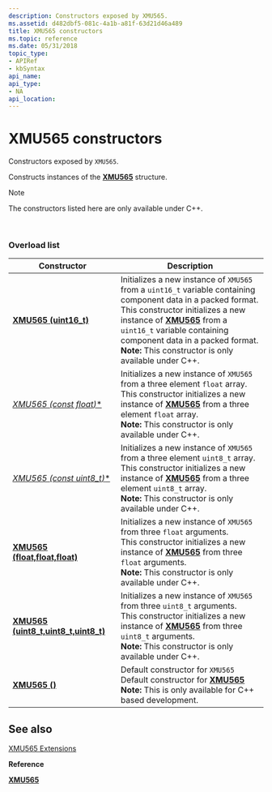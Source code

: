 ```yaml
---
description: Constructors exposed by XMU565.
ms.assetid: d482dbf5-081c-4a1b-a81f-63d21d46a489
title: XMU565 constructors
ms.topic: reference
ms.date: 05/31/2018
topic_type:
- APIRef
- kbSyntax
api_name:
api_type:
- NA
api_location:
---
```


# XMU565 constructors

Constructors exposed by `XMU565`.

Constructs instances of the [**XMU565**](/windows/win32/api/directxpackedvector/ns-directxpackedvector-xmu565) structure.

> [!Note]  
> The constructors listed here are only available under C++.

 

### Overload list




| Constructor | Description | 
|-------------|-------------|
| [**XMU565 (uint16_t)**](/windows/desktop/api/directxpackedvector/nf-directxpackedvector-xmu565-xmu565(uint16_t)) | Initializes a new instance of <code>XMU565</code> from a <code>uint16_t</code> variable containing component data in a packed format. <br> This constructor initializes a new instance of [**XMU565**](/windows/desktop/api/directxpackedvector/ns-directxpackedvector-xmu565) from a <code>uint16_t</code> variable containing component data in a packed format. <br> **Note:** This constructor is only available under C++.<br> | 
| [**XMU565 (const float*)**](/windows/desktop/api/directxpackedvector/nf-directxpackedvector-xmu565-xmu565(constfloat)) | Initializes a new instance of <code>XMU565</code> from a three element <code>float</code> array. <br> This constructor initializes a new instance of [**XMU565**](/windows/desktop/api/directxpackedvector/ns-directxpackedvector-xmu565) from a three element <code>float</code> array. <br> **Note:** This constructor is only available under C++.<br> | 
| [**XMU565 (const uint8_t*)**](/windows/desktop/api/directxpackedvector/nf-directxpackedvector-xmu565-xmu565(constuint8_t)) | Initializes a new instance of <code>XMU565</code> from a three element <code>uint8_t</code> array. <br> This constructor initializes a new instance of [**XMU565**](/windows/desktop/api/directxpackedvector/ns-directxpackedvector-xmu565) from a three element <code>uint8_t</code> array. <br> **Note:** This constructor is only available under C++.<br> | 
| [**XMU565 (float,float,float)**](/windows/desktop/api/directxpackedvector/nf-directxpackedvector-xmu565-xmu565(float_float_float)) | Initializes a new instance of <code>XMU565</code> from three <code>float</code> arguments. <br> This constructor initializes a new instance of [**XMU565**](/windows/desktop/api/directxpackedvector/ns-directxpackedvector-xmu565) from three <code>float</code> arguments. <br> **Note:** This constructor is only available under C++.<br> | 
| [**XMU565 (uint8_t,uint8_t,uint8_t)**](/windows/desktop/api/directxpackedvector/nf-directxpackedvector-xmu565-xmu565(float_float_float)) | Initializes a new instance of <code>XMU565</code> from three <code>uint8_t</code> arguments. <br> This constructor initializes a new instance of [**XMU565**](/windows/desktop/api/directxpackedvector/ns-directxpackedvector-xmu565) from three <code>uint8_t</code> arguments. <br> **Note:** This constructor is only available under C++.<br> | 
| [**XMU565 ()**](/windows/desktop/api/directxpackedvector/nf-directxpackedvector-xmu565-xmu565(constfloat)) | Default constructor for <code>XMU565</code><br> Default constructor for [**XMU565**](/windows/desktop/api/directxpackedvector/ns-directxpackedvector-xmu565)<br> **Note:** This is only available for C++ based development.<br> | 




## See also

<dl> <dt>

[XMU565 Extensions](ovw-xmu565-extensions.md)
</dt> <dt>

**Reference**
</dt> <dt>

[**XMU565**](/windows/win32/api/directxpackedvector/ns-directxpackedvector-xmu565)
</dt> </dl>

 

 
